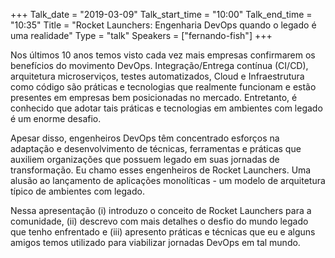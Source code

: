 +++
Talk_date = "2019-03-09"
Talk_start_time = "10:00"
Talk_end_time = "10:35"
Title = "Rocket Launchers: Engenharia DevOps quando o legado é uma realidade"
Type = "talk"
Speakers = ["fernando-fish"]
+++

Nos últimos 10 anos temos visto cada vez mais empresas confirmarem os benefícios do movimento DevOps. Integração/Entrega contínua (CI/CD), arquitetura microserviços, testes automatizados, Cloud e Infraestrutura como código são práticas e tecnologias que realmente funcionam e estão presentes em empresas bem posicionadas no mercado. Entretanto, é conhecido que adotar tais práticas e tecnologias em ambientes com legado é um enorme desafio.


Apesar disso, engenheiros DevOps têm concentrado esforços na adaptação e desenvolvimento de técnicas, ferramentas e práticas que auxiliem organizações que possuem legado em suas jornadas de transformação. Eu chamo esses engenheiros de Rocket Launchers. Uma alusão ao lançamento de aplicações monolíticas - um modelo de arquitetura típico de ambientes com legado.


Nessa apresentação (i) introduzo o conceito de Rocket Launchers para a comunidade, (ii) descrevo com mais detalhes o desfio do mundo legado que tenho enfrentado e (iii) apresento práticas e técnicas que eu e alguns amigos temos utilizado para viabilizar jornadas DevOps em tal mundo.
